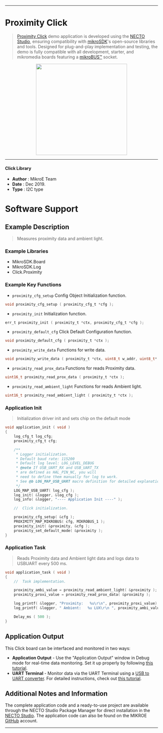
---
# Proximity Click

> [Proximity Click](https://www.mikroe.com/?pid_product=MIKROE-1445) demo application is developed using
the [NECTO Studio](https://www.mikroe.com/necto), ensuring compatibility with [mikroSDK](https://www.mikroe.com/mikrosdk)'s
open-source libraries and tools. Designed for plug-and-play implementation and testing, the demo is fully compatible with
all development, starter, and mikromedia boards featuring a [mikroBUS&trade;](https://www.mikroe.com/mikrobus) socket.

<p align="center">
  <img src="https://www.mikroe.com/?pid_product=MIKROE-1445&image=1" height=300px>
</p>

---

#### Click Library

- **Author**        : MikroE Team
- **Date**          : Dec 2019.
- **Type**          : I2C type

# Software Support

## Example Description

> Measures proximity data and ambient light.

### Example Libraries

- MikroSDK.Board
- MikroSDK.Log
- Click.Proximity

### Example Key Functions

- `proximity_cfg_setup` Config Object Initialization function. 
```c
void proximity_cfg_setup ( proximity_cfg_t *cfg );
``` 
 
- `proximity_init` Initialization function. 
```c
err_t proximity_init ( proximity_t *ctx, proximity_cfg_t *cfg );
```

- `proximity_default_cfg` Click Default Configuration function. 
```c
void proximity_default_cfg ( proximity_t *ctx );
```

- `proximity_write_data` Functions for write data. 
```c
void proximity_write_data ( proximity_t *ctx, uint8_t w_addr, uint8_t* wr_data, uint8_t n_len );
```
 
- `proximity_read_prox_data` Functions for reads Proximity data. 
```c
uint16_t proximity_read_prox_data ( proximity_t *ctx );
```

- `proximity_read_ambient_light` Functions for reads Ambient light. 
```c
uint16_t proximity_read_ambient_light ( proximity_t *ctx );
```

### Application Init

> Initialization driver init and sets chip on the default mode 

```c
void application_init ( void )
{
    log_cfg_t log_cfg;
    proximity_cfg_t cfg;

    /** 
     * Logger initialization.
     * Default baud rate: 115200
     * Default log level: LOG_LEVEL_DEBUG
     * @note If USB_UART_RX and USB_UART_TX 
     * are defined as HAL_PIN_NC, you will 
     * need to define them manually for log to work. 
     * See @b LOG_MAP_USB_UART macro definition for detailed explanation.
     */
    LOG_MAP_USB_UART( log_cfg );
    log_init( &logger, &log_cfg );
    log_info( &logger, "---- Application Init ----" );

    //  Click initialization.

    proximity_cfg_setup( &cfg );
    PROXIMITY_MAP_MIKROBUS( cfg, MIKROBUS_1 );
    proximity_init( &proximity, &cfg );
    proximity_set_default_mode( &proximity );
}
```

### Application Task

> Reads Proximity data and Ambient light data and logs data to USBUART every 500 ms.

```c
void application_task ( void )
{
    //  Task implementation.

    proximity_ambi_value = proximity_read_ambient_light( &proximity );
    proximity_proxi_value = proximity_read_prox_data( &proximity );

    log_printf( &logger, "Proximity:   %u\r\n", proximity_proxi_value);
    log_printf( &logger, " Ambient:   %u LUX\r\n ", proximity_ambi_value);

    Delay_ms ( 500 );
}
```

## Application Output

This Click board can be interfaced and monitored in two ways:
- **Application Output** - Use the "Application Output" window in Debug mode for real-time data monitoring.
Set it up properly by following [this tutorial](https://www.youtube.com/watch?v=ta5yyk1Woy4).
- **UART Terminal** - Monitor data via the UART Terminal using
a [USB to UART converter](https://www.mikroe.com/click/interface/usb?interface*=uart,uart). For detailed instructions,
check out [this tutorial](https://help.mikroe.com/necto/v2/Getting%20Started/Tools/UARTTerminalTool).

## Additional Notes and Information

The complete application code and a ready-to-use project are available through the NECTO Studio Package Manager for 
direct installation in the [NECTO Studio](https://www.mikroe.com/necto). The application code can also be found on
the MIKROE [GitHub](https://github.com/MikroElektronika/mikrosdk_click_v2) account.

---
